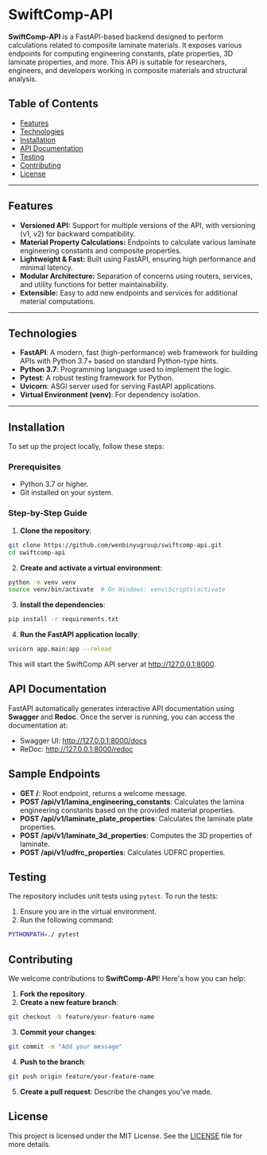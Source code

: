 # SwiftComp-API

**SwiftComp-API** is a FastAPI-based backend designed to perform calculations related to composite laminate materials. It exposes various endpoints for computing engineering constants, plate properties, 3D laminate properties, and more. This API is suitable for researchers, engineers, and developers working in composite materials and structural analysis.

## Table of Contents

- [Features](#features)
- [Technologies](#technologies)
- [Installation](#installation)
- [API Documentation](#api-documentation)
- [Testing](#testing)
- [Contributing](#contributing)
- [License](#license)

---

## Features

- **Versioned API:** Support for multiple versions of the API, with versioning (v1, v2) for backward compatibility.
- **Material Property Calculations:** Endpoints to calculate various laminate engineering constants and composite properties.
- **Lightweight & Fast:** Built using FastAPI, ensuring high performance and minimal latency.
- **Modular Architecture:** Separation of concerns using routers, services, and utility functions for better maintainability.
- **Extensible:** Easy to add new endpoints and services for additional material computations.

---

## Technologies

- **FastAPI**: A modern, fast (high-performance) web framework for building APIs with Python 3.7+ based on standard Python-type hints.
- **Python 3.7**: Programming language used to implement the logic.
- **Pytest**: A robust testing framework for Python.
- **Uvicorn**: ASGI server used for serving FastAPI applications.
- **Virtual Environment (venv)**: For dependency isolation.

---

## Installation

To set up the project locally, follow these steps:

### Prerequisites
- Python 3.7 or higher.
- Git installed on your system.

### Step-by-Step Guide

1. **Clone the repository**:
```bash
git clone https://github.com/wenbinyugroup/swiftcomp-api.git
cd swiftcomp-api
```

2. **Create and activate a virtual environment**:
```bash
python -m venv venv
source venv/bin/activate  # On Windows: venv\Scripts\activate
```

3. **Install the dependencies**:
```bash
pip install -r requirements.txt
```

4. **Run the FastAPI application locally**:
```bash
uvicorn app.main:app --reload
```

This will start the SwiftComp API server at http://127.0.0.1:8000.

## API Documentation
FastAPI automatically generates interactive API documentation using **Swagger** and **Redoc**. Once the server is running, you can access the documentation at:

* Swagger UI: http://127.0.0.1:8000/docs
* ReDoc: http://127.0.0.1:8000/redoc

## Sample Endpoints
* **GET /**: Root endpoint, returns a welcome message.
* **POST /api/v1/lamina_engineering_constants**: Calculates the lamina engineering constants based on the provided material properties.
* **POST /api/v1/laminate_plate_properties**: Calculates the laminate plate properties.
* **POST /api/v1/laminate_3d_properties**: Computes the 3D properties of laminate.
* **POST /api/v1/udfrc_properties**: Calculates UDFRC properties.

## Testing
The repository includes unit tests using `pytest`. To run the tests:

1. Ensure you are in the virtual environment.
2. Run the following command:
```bash
PYTHONPATH=./ pytest
```

## Contributing
We welcome contributions to **SwiftComp-API**! Here's how you can help:

1. **Fork the repository**.
2. **Create a new feature branch**:
```bash
git checkout -b feature/your-feature-name
```
3. **Commit your changes**:
```bash
git commit -m "Add your message"
```
4. **Push to the branch**:
```bash
git push origin feature/your-feature-name
```
5. **Create a pull request**: Describe the changes you’ve made.


## License
This project is licensed under the MIT License. See the [LICENSE](LICENSE) file for more details.
